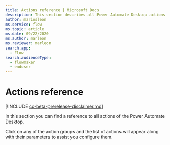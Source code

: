 ```yaml
---
title: Actions reference | Microsoft Docs
description: This section describes all Power Automate Desktop actions
author: mariosleon
ms.service: flow
ms.topic: article
ms.date: 09/22/2020
ms.author: marleon
ms.reviewer: marleon
search.app: 
  - Flow
search.audienceType: 
  - flowmaker
  - enduser
---
```


# Actions reference

[!INCLUDE [cc-beta-prerelease-disclaimer.md](../../includes/cc-beta-prerelease-disclaimer.md)]

In this section you can find a reference to all actions of the Power Automate Desktop. 

Click on any of the action groups and the list of actions will appear along with their parameters to assist you configure them.